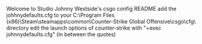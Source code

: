 Welcome to Studio Johnny Westside's csgo config README
add the johhnydefaults.cfg to your C:\Program Files (x86)\Steam\steamapps\common\Counter-Strike Global Offensive\csgo\cfg\ directory
edit the launch options of counter-strike with "+exec johnnydefaults.cfg" (in between the quotes)
